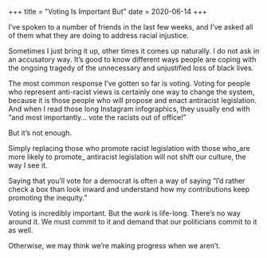 +++
title = "Voting Is Important But"
date = 2020-06-14
+++

I’ve spoken to a number of friends in the last few weeks, and I’ve asked all of them what they are doing to address racial injustice.

Sometimes I just bring it up, other times it comes up naturally. I do not ask in an accusatory way. It’s good to know different ways people are coping with the ongoing tragedy of the unnecessary and unjustified loss of black lives. 

The most common response I’ve gotten so far is voting. Voting for people who represent anti-racist views is certainly one way to change the system, because it is those people who will propose and enact antiracist legislation. And when I read those long Instagram infographics, they usually end with “and most importantly… vote the racists out of office!”

But it’s not enough.

Simply replacing those who promote racist legislation with those who_are more likely to promote_ antiracist legislation will not shift our culture, the way I see it.

Saying that you’ll vote for a democrat is often a way of saying “I’d rather check a box than look inward and understand how my contributions keep promoting the inequity.”

Voting is incredibly important. But the _work_ is life-long. There’s no way around it. We must commit to it and demand that our politicians commit to it as well. 

Otherwise, we may think we’re making progress when we aren’t.